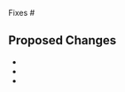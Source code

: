 <!-- If this Pull Request is resolved an issue mention it below --> 
Fixes #

<!-- Please include the 'why' behind your changes if no issue exists -->

## Proposed Changes

-
-
-

<!--
If this change has an impact on other parts of the code. Write a proper detailed description what might or will get effected.
Otherwise, delete this.
-->
